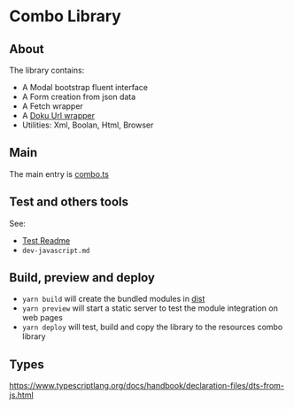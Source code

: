 # Combo Library

## About

The library contains:
  * A Modal bootstrap fluent interface
  * A Form creation from json data
  * A Fetch wrapper
  * A [Doku Url wrapper](src/DokuUrl.ts)
  * Utilities: Xml, Boolan, Html, Browser

## Main

The main entry is [combo.ts](src/combo.ts)

## Test and others tools

See:
  * [Test Readme](../../doc/test.md)
  * `dev-javascript.md`

## Build, preview and deploy

* `yarn build` will create the bundled modules in [dist](./dist)
* `yarn preview` will start a static server to test the module integration on web pages
* `yarn deploy` will test, build and copy the library to the resources combo library

## Types

https://www.typescriptlang.org/docs/handbook/declaration-files/dts-from-js.html
